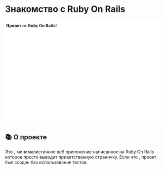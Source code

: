 # Знакомство с Ruby On Rails

![Превью](images/Скриншот.png)

## 📚 О проекте

Это , минималистичное веб приложение написанное на Ruby On Rails которое просто выводит приветственную страничку. Если что , проект был создан без использования тестов.